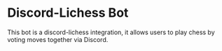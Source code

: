 # Discord-Lichess Bot
This bot is a discord-lichess integration, it allows users to play chess by voting moves together via Discord.
